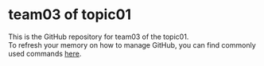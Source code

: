 # team03 of topic01 
 This is the GitHub repository for team03 of the topic01.  
 To refresh your memory on how to manage GitHub, you can find commonly used commands [here](https://github.com/joshnh/Git-Commands). 